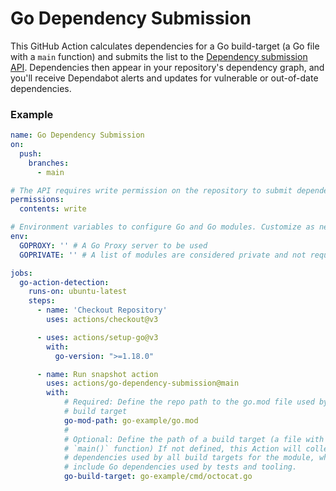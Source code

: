 # Go Dependency Submission

This GitHub Action calculates dependencies for a Go build-target (a Go file with a
`main` function) and submits the list to the [Dependency submission API](https://docs.github.com/en/code-security/supply-chain-security/understanding-your-software-supply-chain/using-the-dependency-submission-api). Dependencies then appear in your repository's dependency graph, and you'll receive Dependabot alerts and updates for vulnerable or out-of-date dependencies. 

### Example
```yaml
name: Go Dependency Submission
on:
  push:
    branches:
      - main

# The API requires write permission on the repository to submit dependencies
permissions:
  contents: write

# Environment variables to configure Go and Go modules. Customize as necessary
env:
  GOPROXY: '' # A Go Proxy server to be used
  GOPRIVATE: '' # A list of modules are considered private and not requested from GOPROXY

jobs:
  go-action-detection:
    runs-on: ubuntu-latest
    steps:
      - name: 'Checkout Repository'
        uses: actions/checkout@v3

      - uses: actions/setup-go@v3
        with:
          go-version: ">=1.18.0"

      - name: Run snapshot action
        uses: actions/go-dependency-submission@main
        with:
            # Required: Define the repo path to the go.mod file used by the
            # build target
            go-mod-path: go-example/go.mod
            #
            # Optional: Define the path of a build target (a file with a
            # `main()` function) If not defined, this Action will collect all
            # dependencies used by all build targets for the module, which may
            # include Go dependencies used by tests and tooling.
            go-build-target: go-example/cmd/octocat.go
```

